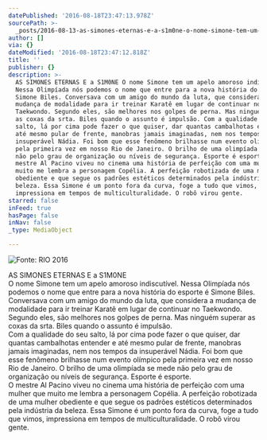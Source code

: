 ```yaml
---
datePublished: '2016-08-18T23:47:13.978Z'
sourcePath: >-
  _posts/2016-08-13-as-simones-eternas-e-a-s1m0ne-o-nome-simone-tem-um-apelo-amo.md
author: []
via: {}
dateModified: '2016-08-18T23:47:12.818Z'
title: ''
publisher: {}
description: >-
  AS SIMONES ETERNAS E a S1M0NE O nome Simone tem um apelo amoroso indiscutível.
  Nessa Olimpíada nós podemos o nome que entre para a nova história do esporte é
  Simone Biles. Conversava com um amigo do mundo da luta, que considera a
  mudança de modalidade para ir treinar Karatê em lugar de continuar no
  Taekwondo. Segundo eles, são melhores nos golpes de perna. Mas ninguém superar
  as coxas da srta. Biles quando o assunto é impulsão. Com a qualidade do seu
  salto, lá por cima pode fazer o que quiser, dar quantas cambalhotas entender e
  até mesmo pular de frente, manobras jamais imaginadas, nem nos tempos da
  insuperável Nádia. Foi bom que esse fenômeno brilhasse num evento olímpico
  pela primeira vez em nosso Rio de Janeiro. O brilho de uma olimpíada se mede
  não pelo grau de organização ou níveis de segurança. Esporte é esporte. O
  mestre Al Pacino viveu no cinema uma história de perfeição com uma mulher que
  muito me lembra a personagem Copélia. A perfeição robotizada de uma mulher
  obediente e que segue os padrões estéticos determinados pela indústria da
  beleza. Essa Simone é um ponto fora da curva, foge a tudo que vimos,
  impressiona em tempos de multiculturalidade. O robô virou gente.
starred: false
inFeed: true
hasPage: false
inNav: false
_type: MediaObject

---
```

![Fonte: RIO 2016](https://the-grid-user-content.s3-us-west-2.amazonaws.com/03a10832-4b89-4196-beef-9bf2eeae8cd6.jpg)

AS SIMONES ETERNAS E a S1M0NE  
O nome Simone tem um apelo amoroso indiscutível. Nessa Olimpíada nós podemos o nome que entre para a nova história do esporte é Simone Biles. Conversava com um amigo do mundo da luta, que considera a mudança de modalidade para ir treinar Karatê em lugar de continuar no Taekwondo. Segundo eles, são melhores nos golpes de perna. Mas ninguém superar as coxas da srta. Biles quando o assunto é impulsão.  
Com a qualidade do seu salto, lá por cima pode fazer o que quiser, dar quantas cambalhotas entender e até mesmo pular de frente, manobras jamais imaginadas, nem nos tempos da insuperável Nádia. Foi bom que esse fenômeno brilhasse num evento olímpico pela primeira vez em nosso Rio de Janeiro. O brilho de uma olimpíada se mede não pelo grau de organização ou níveis de segurança. Esporte é esporte.  
O mestre Al Pacino viveu no cinema uma história de perfeição com uma mulher que muito me lembra a personagem Copélia. A perfeição robotizada de uma mulher obediente e que segue os padrões estéticos determinados pela indústria da beleza. Essa Simone é um ponto fora da curva, foge a tudo que vimos, impressiona em tempos de multiculturalidade. O robô virou gente.
